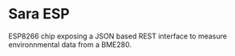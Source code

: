 # Sara ESP

ESP8266 chip exposing a JSON based REST interface to measure environnmental data from a BME280.
